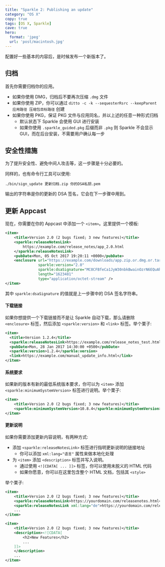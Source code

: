 ```yaml
---
title: "Sparkle 2: Publishing an update"
category: "OS X"
copy: true
tags: [OS X, Sparkle]
cave: true
hero:
  format: 'jpeg'
  url: 'post/macintosh.jpg'
---
```

配置好一些基本的内容后，是时候发布一个新版本了。

## 归档

首先你需要归档你的应用。

* 如果你使用 DMG，归档后不要再次压缩 `.dmg` 文件
* 如果你使用 ZIP，你可以通过 `ditto -c -k --sequesterRsrc --keepParent 应用路径 压缩包目标路径` 创建
* 如果你使用 PKG，保证 PKG 文件与应用同名，并以上述的任意一种形式归档
  * 默认状态下 Sparkle 会使用 GUI 进行安装
  * 如果你使用 `.sparkle_guided.pkg` 后缀而非 `.pkg` 则 Sparkle 不会显示 GUI，而在后台安装，不需要用户确认每一步

## 安全性措施

为了提升安全性、避免中间人攻击等，这一步骤是十分必要的。

同样的，也有命令行工具可以使用:

```console
./bin/sign_update 更新归档.zip 你的DSA私钥.pem
```

输出的字符串是你的更新的 DSA 签名，它会在下一步骤中用到。

## 更新 Appcast

现在，你需要在你的 Appcast 中添加一个 `<item>`。这里提供一个模板:

```xml
<item>
    <title>Version 2.0 (2 bugs fixed; 3 new features)</title>
    <sparkle:releaseNotesLink>
        https://example.com/release_notes/app_2.0.html
    </sparkle:releaseNotesLink>
    <pubDate>Mon, 05 Oct 2017 19:20:11 +0000</pubDate>
    <enclosure url="https://example.com/downloads/app.zip.or.dmg.or.tar.etc"
               sparkle:version="2.0"
               sparkle:dsaSignature="MC0CFBfeCa1JyW30nbkBwainOzrN6EQuAh="
               length="1623481"
               type="application/octet-stream" />
</item>
```

其中 `sparkle:dsaSignature` 的值就是上一步骤中的 DSA 签名字符串。

#### 下载链接

如果你想提供一个下载链接而不是让 Sparkle 自动下载，那么请删除 `<enclosure>` 标签，然后添加 `<sparkle:version>` 和 `<link>` 标签。举个栗子:

```xml
<item>
  <title>Version 1.2.4</title>
  <sparkle:releaseNotesLink>https://example.com/release_notes_test.html</sparkle:releaseNotesLink>
  <pubDate>Mon, 28 Jan 2017 14:30:00 +0500</pubDate>
  <sparkle:version>1.2.4</sparkle:version>
  <link>https://example.com/manual_update_info.html</link>
</item>
```

#### 系统要求

如果新的版本有新的最低系统版本要求，你可以为 `<item>` 添加 `<sparkle:minimumSystemVersion>` 标签进行说明。举个栗子:

```xml
<item>
    <title>Version 2.0 (2 bugs fixed; 3 new features)</title>
    <sparkle:minimumSystemVersion>10.8.4</sparkle:minimumSystemVersion>
</item>
```

#### 更新说明

如果你需要添加更新内容说明，有两种方式:

* 添加 `<sparkle:releaseNotesLink>` 标签进行指明更新说明的链接地址
  * 你可以添加 `xml:lang="语言"` 属性来做本地化处理
* 为 `<item>` 添加 `<description>` 标签并写入说明。
  * 通过使用 `<![CDATA[ ... ]]>` 标签，你可以使用未脱义的 HTML 代码
  * 如果你愿意，你可以在这里包含整个 HTML 文档，包括其 `<style>`

举个栗子:

```xml
<item>
    <title>Version 2.0 (2 bugs fixed; 3 new features)</title>
    <sparkle:releaseNotesLink>https://yourdomain.com/releasenotes.html</sparkle:releaseNotesLink>
    <sparkle:releaseNotesLink xml:lang="de">https://yourdomain.com/releasenotes_de.html</sparkle:releaseNotesLink>
    ...
</item>
```

```xml
<item>
    <title>Version 2.0 (2 bugs fixed; 3 new features)</title>
    <description><![CDATA[
        <h2>New Features</h2>
        ...
    ]]>
    </description>
    ...
</item>
```

